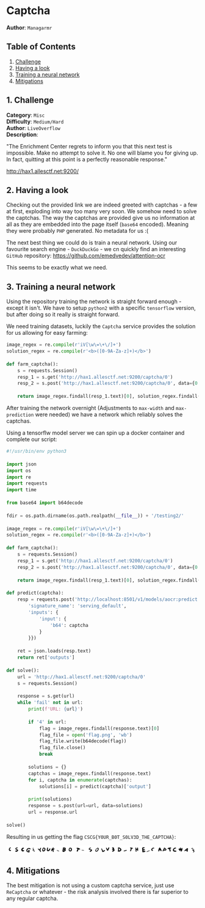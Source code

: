 # Captcha

**Author**: `Managarmr`

## Table of Contents

1. [Challenge](#1-challenge)
2. [Having a look](#2-having-a-look)
3. [Training a neural network](#3-training-a-neural-network)
4. [Mitigations](#4-mitigations)

## 1. Challenge

**Category**: `Misc`  
**Difficulty**: `Medium/Hard`  
**Author**: `LiveOverflow`  
**Description**:

"The Enrichment Center regrets to inform you that this next test is impossible.
Make no attempt to solve it. No one will blame you for giving up. In fact,
quitting at this point is a perfectly reasonable response."

http://hax1.allesctf.net:9200/

## 2. Having a look

Checking out the provided link we are indeed greeted with captchas - a few at
first, exploding into way too many very soon. We somehow need to solve the
captchas. The way the captchas are provided give us no information at all as
they are embedded into the page itself (`base64` encoded). Meaning they were
probably `PHP` generated. No metadata for us :(

The next best thing we could do is train a neural network. Using our favourite
search engine - `DuckDuckGo` - we cn quickly find an interesting `GitHub`
repository: https://github.com/emedvedev/attention-ocr

This seems to be exactly what we need.

## 3. Training a neural network

Using the repository training the network is straight forward enough - except it
isn't. We have to setup `python2` with a specific `tensorflow` version, but
after doing so it really is straight forward.

We need training datasets, luckily the `Captcha` service provides the solution
for us allowing for easy farming:

```python
image_regex = re.compile(r'iV[\w\=\+\/]+')
solution_regex = re.compile(r'<b>([0-9A-Za-z]+)</b>')

def farm_captcha():
	s = requests.Session()
	resp_1 = s.get('http://hax1.allesctf.net:9200/captcha/0')
	resp_2 = s.post('http://hax1.allesctf.net:9200/captcha/0', data={0: 'FARMING'})

	return image_regex.findall(resp_1.text)[0], solution_regex.findall(resp_2.text)[0]
```

After training the network overnight (Adjustments to `max-width` and
`max-prediction` were needed) we have a network which reliably solves the
captchas.

Using a tensorflw model server we can spin up a docker container and complete
our script:

```python
#!/usr/bin/env python3

import json
import os
import re
import requests
import time

from base64 import b64decode

fdir = os.path.dirname(os.path.realpath(__file__)) + '/testing2/'

image_regex = re.compile(r'iV[\w\=\+\/]+')
solution_regex = re.compile(r'<b>([0-9A-Za-z]+)</b>')

def farm_captcha():
	s = requests.Session()
	resp_1 = s.get('http://hax1.allesctf.net:9200/captcha/0')
	resp_2 = s.post('http://hax1.allesctf.net:9200/captcha/0', data={0: 'FARMING'})

	return image_regex.findall(resp_1.text)[0], solution_regex.findall(resp_2.text)[0]

def predict(captcha):
	resp = requests.post('http://localhost:8501/v1/models/aocr:predict', json={
		'signature_name': 'serving_default',
		'inputs': {
			'input': {
				'b64': captcha
			}
		}})
	
	ret = json.loads(resp.text)
	return ret['outputs']

def solve():
	url = 'http://hax1.allesctf.net:9200/captcha/0'
	s = requests.Session()

	response = s.get(url)
	while 'fail' not in url:
		print(f'URL: {url}')

		if '4' in url:
			flag = image_regex.findall(response.text)[0]
			flag_file = open('flag.png', 'wb')
			flag_file.write(b64decode(flag))
			flag_file.close()
			break

		solutions = {}
		captchas = image_regex.findall(response.text)
		for i, captcha in enumerate(captchas):
			solutions[i] = predict(captcha)['output']
		
		print(solutions)
		response = s.post(url=url, data=solutions)
		url = response.url
		
solve()
```

Resulting in us getting the flag `CSCG{Y0UR_B0T_S0LV3D_THE_CAPTCHA}`:

![Flag](flag.png)

## 4. Mitigations

The best mitigation is not using a custom captcha service, just use `ReCaptcha`
or whatever - the risk analysis involved there is far superior to any regular
captcha.
